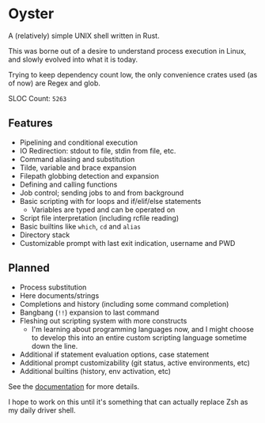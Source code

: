 # Oyster

A (relatively) simple UNIX shell written in Rust.

This was borne out of a desire to understand process execution in Linux, and slowly evolved into what it is today.

Trying to keep dependency count low, the only convenience crates used (as of now) are Regex and glob.

SLOC Count: `5263`

## Features
- Pipelining and conditional execution
- IO Redirection: stdout to file, stdin from file, etc.
- Command aliasing and substitution
- Tilde, variable and brace expansion
- Filepath globbing detection and expansion
- Defining and calling functions
- Job control; sending jobs to and from background
- Basic scripting with for loops and if/elif/else statements
    - Variables are typed and can be operated on
- Script file interpretation (including rcfile reading)
- Basic builtins like `which`, `cd` and `alias`
- Directory stack
- Customizable prompt with last exit indication, username and PWD

## Planned
- Process substitution
- Here documents/strings
- Completions and history (including some command completion)
- Bangbang (`!!`) expansion to last command
- Fleshing out scripting system with more constructs
    - I'm learning about programming languages now, and I might choose to develop this into an entire custom scripting language sometime down the line.
- Additional if statement evaluation options, case statement
- Additional prompt customizability (git status, active environments, etc)
- Additional builtins (history, env activation, etc)

See the [documentation](docs/introduction.md) for more details.

I hope to work on this until it's something that can actually replace Zsh as my daily driver shell.